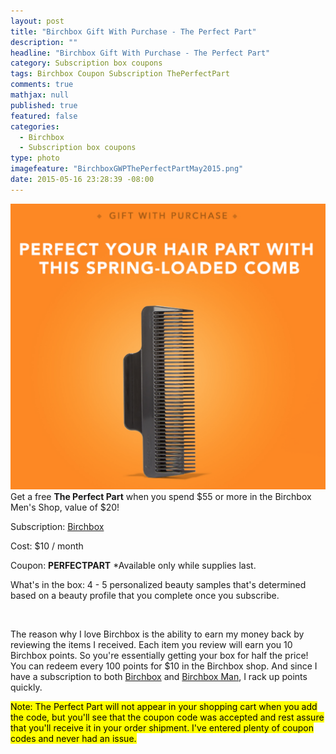 ```yaml
---
layout: post
title: "Birchbox Gift With Purchase - The Perfect Part"
description: ""
headline: "Birchbox Gift With Purchase - The Perfect Part"
category: Subscription box coupons
tags: Birchbox Coupon Subscription ThePerfectPart
comments: true
mathjax: null
published: true
featured: false
categories: 
  - Birchbox
  - Subscription box coupons
type: photo
imagefeature: "BirchboxGWPThePerfectPartMay2015.png"
date: 2015-05-16 23:28:39 -08:00
---
```

![Birchbox GWP The Perfect Part](/images/BirchboxGWPThePerfectPartMay2015.png)
Get a free <b>The Perfect Part</b> when you spend $55 or more in the Birchbox Men's Shop, value of $20!
<br>

<p>Subscription: <a href="https://www.birchbox.com/invite/whatsupmailbox">Birchbox</a></p>
<p>Cost: $10 / month</p>
<p>Coupon: <b>PERFECTPART</b> *Available only while supplies last.</p>
<p>What's in the box: 4 - 5 personalized beauty samples that's determined based on a beauty profile that you complete once you subscribe.</p>
<br>

<p>The reason why I love Birchbox is the ability to earn my money back by reviewing the items I received. Each item you review will earn you 10 Birchbox points. So you're essentially getting your box for half the price!
You can redeem every 100 points for $10 in the Birchbox shop. And since I have a subscription to both <a href="https://www.birchbox.com/invite/whatsupmailbox">Birchbox</a> and <a href="https://www.birchbox.com/invite/whatsupmailbox">Birchbox Man</a>, I rack up points quickly.</p>

<p><mark>Note: The Perfect Part will not appear in your shopping cart when you add the code, but you'll see that the coupon code was accepted and rest assure that you'll receive it in your order shipment. I've entered plenty of coupon codes and never had an issue.</mark></p>
